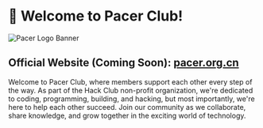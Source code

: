 # :wave: Welcome to Pacer Club!

![Pacer Logo Banner](https://raw.githubusercontent.com/pacerclub/.github/main/assets/logo-banner.png)

## Official Website (Coming Soon): [pacer.org.cn](https://pacer.org.cn)

Welcome to Pacer Club, where members support each other every step of the way. As part of the Hack Club non-profit organization, we're dedicated to coding, programming, building, and hacking, but most importantly, we're here to help each other succeed. Join our community as we collaborate, share knowledge, and grow together in the exciting world of technology.
